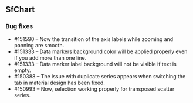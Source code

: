 ## SfChart

### Bug fixes
* \#151590 – Now the transition of the axis labels while zooming and panning are smooth.
* \#151333 – Data markers background color will be applied properly even if you add more than one line.
* \#151333 – Data marker label background will not be visible if text is empty.
* \#150388 – The issue with duplicate series appears when switching the tab in material design has been fixed.
* \#150993 – Now, selection working properly for transposed scatter series.